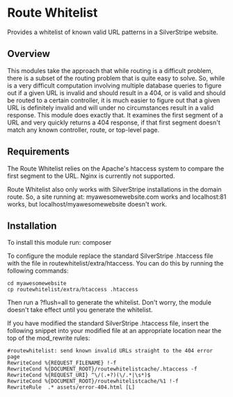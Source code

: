 # Route Whitelist
Provides a whitelist of known valid URL patterns in a SilverStripe website.

## Overview
This modules take the approach that while routing is a difficult problem, there is a subset of the routing problem that is 
quite easy to solve. So, while is a very difficult computation involving multiple database queries to figure out if a 
given URL is invalid and should result in a 404, or is valid and should be routed to a certain controller, it is much
easier to figure out that a given URL is definitely invalid and will under no circumstances result in a valid response.
This module does exactly that. It examines the first segment of a URL and very quickly returns a 404 response, if that 
first segment doesn't match any known controller, route, or top-level page.
  
## Requirements
The Route Whitelist relies on the Apache's htaccess system to compare the first segment to the URL. Nginx is currently 
not supported.

Route Whitelist also only works with SilverStripe installations in the domain route. So, a site running at: myawesomewebsite.com works
and localhost:81 works, but localhost/myawesomewebsite doesn't work.

## Installation
To install this module run:
	composer 

To configure the module replace the standard SilverStripe .htaccess file with the file in routewhitelist/extra/htaccess. You can do this
 by running the following commands:

	cd myawesomewebsite
	cp routewhitelist/extra/htaccess .htaccess

Then run a ?flush=all to generate the whitelist. Don't worry, the module doesn't take effect until you generate the whitelist.

If you have modified the standard SilverStripe .htaccess file, insert the following snippet into your modified file 
at an appropriate location near the top of the mod_rewrite rules:

    #routewhitelist: send known invalid URLs straight to the 404 error page
    RewriteCond %{REQUEST_FILENAME} !-f
    RewriteCond %{DOCUMENT_ROOT}/routewhitelistcache/.htaccess -f
    RewriteCond %{REQUEST_URI} ^\/(.+?)(\/.*|\s*)$
    RewriteCond %{DOCUMENT_ROOT}/routewhitelistcache/%1 !-f 
	RewriteRule  .* assets/error-404.html [L]

